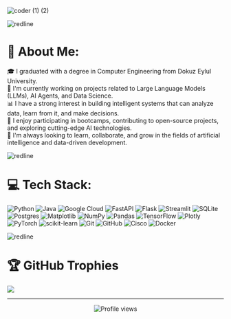 ![coder (1) (2)](https://github.com/user-attachments/assets/f9af4973-76b2-4039-b68c-8012578dd7b0)

![redline](https://github.com/user-attachments/assets/cc6c89b3-6661-4cd6-b236-27a1ad42b331)

# 💫 About Me:

🎓 I graduated with a degree in Computer Engineering from Dokuz Eylul University.                        
🤖 I'm currently working on projects related to Large Language Models (LLMs), AI Agents, and Data Science.  
📊 I have a strong interest in building intelligent systems that can analyze data, learn from it, and make decisions.  
🚀 I enjoy participating in bootcamps, contributing to open-source projects, and exploring cutting-edge AI technologies.  
🌱 I'm always looking to learn, collaborate, and grow in the fields of artificial intelligence and data-driven development.

![redline](https://github.com/user-attachments/assets/cc6c89b3-6661-4cd6-b236-27a1ad42b331)

# 💻 Tech Stack:
![Python](https://img.shields.io/badge/python-3670A0?style=for-the-badge&logo=python&logoColor=ffdd54) ![Java](https://img.shields.io/badge/java-%23ED8B00.svg?style=for-the-badge&logo=openjdk&logoColor=white) ![Google Cloud](https://img.shields.io/badge/GoogleCloud-%234285F4.svg?style=for-the-badge&logo=google-cloud&logoColor=white) ![FastAPI](https://img.shields.io/badge/FastAPI-005571?style=for-the-badge&logo=fastapi) ![Flask](https://img.shields.io/badge/flask-%23000.svg?style=for-the-badge&logo=flask&logoColor=white) ![Streamlit](https://img.shields.io/badge/Streamlit-%23FE4B4B.svg?style=for-the-badge&logo=streamlit&logoColor=white) ![SQLite](https://img.shields.io/badge/sqlite-%2307405e.svg?style=for-the-badge&logo=sqlite&logoColor=white) ![Postgres](https://img.shields.io/badge/postgres-%23316192.svg?style=for-the-badge&logo=postgresql&logoColor=white) ![Matplotlib](https://img.shields.io/badge/Matplotlib-%23ffffff.svg?style=for-the-badge&logo=Matplotlib&logoColor=black) ![NumPy](https://img.shields.io/badge/numpy-%23013243.svg?style=for-the-badge&logo=numpy&logoColor=white) ![Pandas](https://img.shields.io/badge/pandas-%23150458.svg?style=for-the-badge&logo=pandas&logoColor=white) ![TensorFlow](https://img.shields.io/badge/TensorFlow-%23FF6F00.svg?style=for-the-badge&logo=TensorFlow&logoColor=white) ![Plotly](https://img.shields.io/badge/Plotly-%233F4F75.svg?style=for-the-badge&logo=plotly&logoColor=white) ![PyTorch](https://img.shields.io/badge/PyTorch-%23EE4C2C.svg?style=for-the-badge&logo=PyTorch&logoColor=white) ![scikit-learn](https://img.shields.io/badge/scikit--learn-%23F7931E.svg?style=for-the-badge&logo=scikit-learn&logoColor=white) ![Git](https://img.shields.io/badge/git-%23F05033.svg?style=for-the-badge&logo=git&logoColor=white) ![GitHub](https://img.shields.io/badge/github-%23121011.svg?style=for-the-badge&logo=github&logoColor=white) ![Cisco](https://img.shields.io/badge/cisco-%23049fd9.svg?style=for-the-badge&logo=cisco&logoColor=black) ![Docker](https://img.shields.io/badge/docker-%230db7ed.svg?style=for-the-badge&logo=docker&logoColor=white)

![redline](https://github.com/user-attachments/assets/cc6c89b3-6661-4cd6-b236-27a1ad42b331)

# 🏆 GitHub Trophies
![](https://github-profile-trophy.vercel.app/?username=dousery&theme=tokyonight&no-frame=false&no-bg=true&margin-w=4)

---
<div align="center">

![Profile views](https://komarev.com/ghpvc/?username=dousery&color=blue)

</div>

<!-- Proudly created with GPRM ( https://gprm.itsvg.in ) -->
